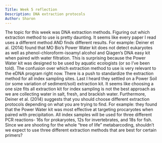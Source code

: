 ```yaml
---
Title: Week 5 reflection
Description: DNA extraction protocols 
Author: Sharon
---
```


The topic for this week was DNA extraction methods. Figuring out which extraction method to use is pretty daunting. It seems like every paper I read uses a different method AND finds different results. For example: Deiner et al. (2014) found that MO Bio’s Power Water kit does not detect eukaryotes as well as phenol-chloroform-isoamyl alcohol and Qiagen’s DNA easy kit when paired with water filtration. This is surprising because the Power Water kit was designed to be used by aquatic ecologists (or so I’ve been told). The confusion over which extraction method to use is very relevant to the eDNA program right now. There is a push to standardize the extraction method for all index sampling sites. Last I heard they settled on a Power Soil (or some variation of sediment/soil) extraction kit. It seems like choosing a one size fits all extraction kit for index sampling is not the best approach as we are collecting water in salt, fresh, and brackish water. Furthermore, Deiner et al. (2014) suggests that you should choose different extraction protocols depending on what you are trying to find. For example: they found that the Power Water kit was most effective at targeting procaryotes when paired with precipitation. All index samples will be used for three different PCR reactions- 16s for prokaryotes, 12s for invertebrates, and 18s for fish. Since we are shooting for the whole “tree of life” metabarcoding, shouldn’t we expect to use three different extraction methods that are best for certain primers?  